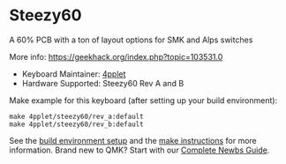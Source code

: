 # Steezy60

A 60% PCB with a ton of layout options for SMK and Alps switches

More info: https://geekhack.org/index.php?topic=103531.0

* Keyboard Maintainer: [4pplet](https://github.com/4pplet)
* Hardware Supported: Steezy60 Rev A and B

Make example for this keyboard (after setting up your build environment):

    make 4pplet/steezy60/rev_a:default
    make 4pplet/steezy60/rev_b:default

See the [build environment setup](https://docs.qmk.fm/#/getting_started_build_tools) and the [make instructions](https://docs.qmk.fm/#/getting_started_make_guide) for more information. Brand new to QMK? Start with our [Complete Newbs Guide](https://docs.qmk.fm/#/newbs).
